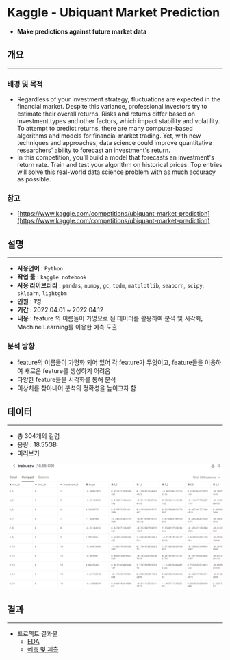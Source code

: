 # Kaggle - Ubiquant Market Prediction

- ****Make predictions against future market data****

## 개요

---

### 배경 및 목적

- Regardless of your investment strategy, fluctuations are expected in the financial market. Despite this variance, professional investors try to estimate their overall returns. Risks and returns differ based on investment types and other factors, which impact stability and volatility. To attempt to predict returns, there are many computer-based algorithms and models for financial market trading. Yet, with new techniques and approaches, data science could improve quantitative researchers' ability to forecast an investment's return.
- In this competition, you’ll build a model that forecasts an investment's return rate. Train and test your algorithm on historical prices. Top entries will solve this real-world data science problem with as much accuracy as possible.

### 참고

- [https://www.kaggle.com/competitions/ubiquant-market-prediction](https://www.kaggle.com/competitions/ubiquant-market-prediction)

## 설명

---

- **사용언어** : `Python`
- **작업 툴** : `kaggle notebook`
- **사용 라이브러리** : `pandas`, `numpy`, `gc`, `tqdm`, `matplotlib`, `seaborn`, `scipy`, `sklearn`,    `lightgbm`
- **인원** : 1명
- **기간** : 2022.04.01 ~ 2022.04.12
- **내용** : feature 의 이름들이 가명으로 된 데이터를 활용하여 분석 및 시각화, Machine Learning를 이용한 예측 도출

### 분석 방향

- feature의 이름들이 가명화 되어 있어 각 feature가 무엇이고, feature들을 이용하여 새로운 feature를 생성하기 어려움
- 다양한 feature들을 시각화를 통해 분석
- 이상치를 찾아내어 분석의 정확성을 높이고자 함

## 데이터

---

- 총 304개의 컬럼
- 용량 : 18.55GB
- 미리보기

![Untitled](img/Untitled.png)

## 결과

---

- 프로젝트 결과물
    - [EDA](https://github.com/blackJJW/Kaggle/blob/main/ubiquant_prediction/ubiquant_1.ipynb)
    - [예측 및 제출](https://github.com/blackJJW/Kaggle/blob/main/ubiquant_prediction/ubiquant_2.ipynb)